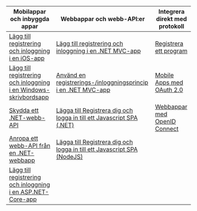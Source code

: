 | Mobilappar och inbyggda appar | Webbappar och webb-API:er | Integrera direkt med protokoll |
| --- | --- | --- |
| [Lägg till registrering och inloggning i en iOS-app](../articles/active-directory-b2c/active-directory-b2c-devquickstarts-ios.md) |[Lägg till registrering och inloggning i en .NET MVC-app](../articles/active-directory-b2c/active-directory-b2c-devquickstarts-web-dotnet.md) |[Registrera ett program](../articles/active-directory-b2c/active-directory-b2c-app-registration.md) |
| [Lägg till registrering och inloggning i en Windows-skrivbordsapp](../articles/active-directory-b2c/active-directory-b2c-devquickstarts-native-dotnet.md) |[Använd en registrerings-/inloggningsprincip i en .NET MVC-app](../articles/active-directory-b2c/active-directory-b2c-devquickstarts-web-dotnet-susi.md) |[Mobile Apps med OAuth 2.0](../articles/active-directory-b2c/active-directory-b2c-reference-oauth-code.md) |
| [Skydda ett .NET-webb-API](../articles/active-directory-b2c/active-directory-b2c-devquickstarts-api-dotnet.md) | [Lägga till Registrera dig och logga in till ett Javascript SPA (.NET)](https://github.com/Azure-Samples/active-directory-b2c-javascript-singlepageapp-dotnet-webapi) | [Webbappar med OpenID Connect](../articles/active-directory-b2c/active-directory-b2c-reference-oidc.md) |
| [Anropa ett webb-API från en .NET-webbapp](../articles/active-directory-b2c/active-directory-b2c-devquickstarts-web-api-dotnet.md) | [Lägga till Registrera dig och logga in till ett Javascript SPA (NodeJS)](https://github.com/Azure-Samples/active-directory-b2c-javascript-singlepageapp-nodejs-webapi)| |
| [Lägg till registrering och inloggning i en ASP.NET-Core-app](https://github.com/azure-samples/active-directory-dotnet-webapp-openidconnect-aspnetcore-b2c) | | |

